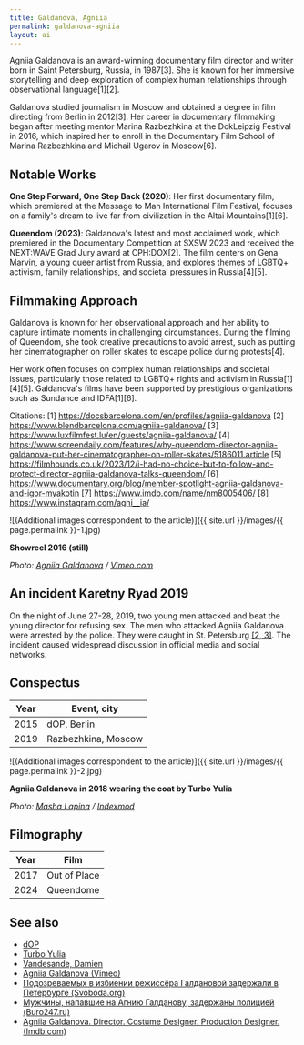 ```yaml
---
title: Galdanova, Agniia
permalink: galdanova-agniia
layout: ai
---
```


Agniia Galdanova is an award-winning documentary film director and writer born in Saint Petersburg, Russia, in 1987[3]. She is known for her immersive storytelling and deep exploration of complex human relationships through observational language[1][2].

Galdanova studied journalism in Moscow and obtained a degree in film directing from Berlin in 2012[3]. Her career in documentary filmmaking began after meeting mentor Marina Razbezhkina at the DokLeipzig Festival in 2016, which inspired her to enroll in the Documentary Film School of Marina Razbezhkina and Michail Ugarov in Moscow[6].

## Notable Works

**One Step Forward, One Step Back (2020)**: Her first documentary film, which premiered at the Message to Man International Film Festival, focuses on a family's dream to live far from civilization in the Altai Mountains[1][6].

**Queendom (2023)**: Galdanova's latest and most acclaimed work, which premiered in the Documentary Competition at SXSW 2023 and received the NEXT:WAVE Grad Jury award at CPH:DOX[2]. The film centers on Gena Marvin, a young queer artist from Russia, and explores themes of LGBTQ+ activism, family relationships, and societal pressures in Russia[4][5].

## Filmmaking Approach

Galdanova is known for her observational approach and her ability to capture intimate moments in challenging circumstances. During the filming of Queendom, she took creative precautions to avoid arrest, such as putting her cinematographer on roller skates to escape police during protests[4].

Her work often focuses on complex human relationships and societal issues, particularly those related to LGBTQ+ rights and activism in Russia[1][4][5]. Galdanova's films have been supported by prestigious organizations such as Sundance and IDFA[1][6].

Citations:
[1] https://docsbarcelona.com/en/profiles/agniia-galdanova
[2] https://www.blendbarcelona.com/agniia-galdanova/
[3] https://www.luxfilmfest.lu/en/guests/agniia-galdanova/
[4] https://www.screendaily.com/features/why-queendom-director-agniia-galdanova-put-her-cinematographer-on-roller-skates/5186011.article
[5] https://filmhounds.co.uk/2023/12/i-had-no-choice-but-to-follow-and-protect-director-agniia-galdanova-talks-queendom/
[6] https://www.documentary.org/blog/member-spotlight-agniia-galdanova-and-igor-myakotin
[7] https://www.imdb.com/name/nm8005406/
[8] https://www.instagram.com/agni__ia/

![(Additional images correspondent to the article)]({{ site.url }}/images/{{ page.permalink }}-1.jpg)

**Showreel 2016 (still)**

*Photo: [Agniia Galdanova](https://vimeo.com/187537564) / [Vimeo.com](https://vimeo.com/187537564)*

## An incident Karetny Ryad 2019

On the night of June 27-28, 2019, two young men attacked and beat the young director for refusing sex. The men who attacked Agniia Galdanova were arrested by the police. They were caught in St. Petersburg <span id="a2">[\[2, 3\]](#f2)</span>. The incident caused widespread discussion in official media and social networks.

## Сonspectus

|Year|Event, city|
|-|-|
|2015|dOP, Berlin|
|2019|Razbezhkina, Moscow|

![(Additional images correspondent to the article)]({{ site.url }}/images/{{ page.permalink }}-2.jpg)

**Agniia Galdanova in 2018 wearing the coat by Turbo Yulia**

*Photo: [Masha Lapina](https://indexmod.gq/turbo-yulia) / [Indexmod](https://indexmod.gq/turbo-yulia)*

## Filmography

|Year|Film|
|-|-|
|2017|Out of Place|
|2024|Queendome|


## See also

+ [dOP](dop)
+ [Turbo Yulia](turbo-yulia)
+ [Vandesande, Damien](vandesande-damien)
+ [Agniia Galdanova (Vimeo)](https://vimeo.com/187537564)
+ [Подозреваемых в избиении режиссёра Галдановой задержали в Петербурге (Svoboda.org)](https://www.svoboda.org/a/30035204.html)
+ [Мужчины, напавшие на Агнию Галданову, задержаны полицией (Buro247.ru)](https://www.buro247.ru/news/lifestyle/3-jul-2019-agniya-galdanova-moscow.html)
+ [Agniia Galdanova. Director. Costume Designer. Production Designer.  (Imdb.com)](https://www.imdb.com/name/nm8979390/)
